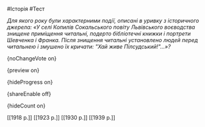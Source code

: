 #Історія #Тест

*Для якого року були характерними події, описані в уривку з історичного джерела: «У селі Копилів Сокальського повіту Львівського воєводства знищене приміщення читальні, подерто бібліотечні книжки і портрети Шевченка і Франка. Після знищення читальні установлено людей перед читальнею і змушено їх кричати: "Хай живе Пілсудський!"...»?*

{noChangeVote on}

{preview on}

{hideProgress on}

{shareEnable off}

{hideCount on}

[[1918 р.]]
[[1923 р.]]
[[1930 р.]]
[[1939 р.]]
